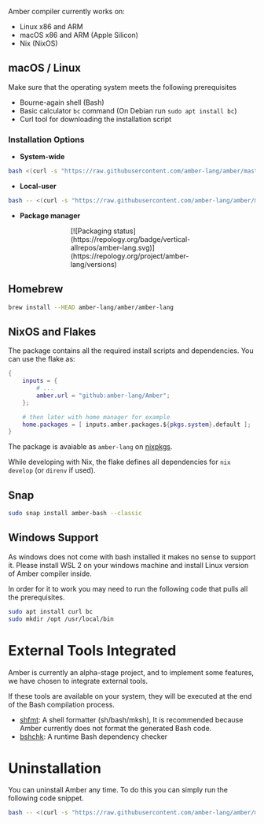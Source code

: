 Amber compiler currently works on:
- Linux x86 and ARM
- macOS x86 and ARM (Apple Silicon)
- Nix (NixOS)

## macOS / Linux

Make sure that the operating system meets the following prerequisites

- Bourne-again shell (Bash)
- Basic calculator `bc` command (On Debian run `sudo apt install bc`)
- Curl tool for downloading the installation script

### Installation Options

- **System-wide**
```bash
bash <(curl -s "https://raw.githubusercontent.com/amber-lang/amber/master/setup/install.sh")
```
- **Local-user**
```bash
bash -- <(curl -s "https://raw.githubusercontent.com/amber-lang/amber/master/setup/install.sh") --user 
```
- **Package manager**

<div style="width:250px;margin: 0 auto;">
[![Packaging status](https://repology.org/badge/vertical-allrepos/amber-lang.svg)](https://repology.org/project/amber-lang/versions)
</div>

## Homebrew

```bash
brew install --HEAD amber-lang/amber/amber-lang
```

## NixOS and Flakes

The package contains all the required install scripts and dependencies. You can use the flake as:

```nix
{
    inputs = {
        # ...
        amber.url = "github:amber-lang/Amber";
    };

    # then later with home manager for example
    home.packages = [ inputs.amber.packages.${pkgs.system}.default ];
}
```

The package is avaiable as `amber-lang` on [nixpkgs](https://github.com/NixOS/nixpkgs/pull/313774).

While developing with Nix, the flake defines all dependencies for `nix develop` (or `direnv` if used).

## Snap

```bash
sudo snap install amber-bash --classic
```

## Windows Support

As windows does not come with bash installed it makes no sense to support it. Please install WSL 2 on your windows machine and install Linux version of Amber compiler inside.

In order for it to work you may need to run the following code that pulls all the prerequisites.

```sh
sudo apt install curl bc
sudo mkdir /opt /usr/local/bin
```

# External Tools Integrated

Amber is currently an alpha-stage project, and to implement some features, we have chosen to integrate external tools.

If these tools are available on your system, they will be executed at the end of the Bash compilation process.

* [shfmt](https://github.com/patrickvane/shfmt): A shell formatter (sh/bash/mksh), It is recommended because Amber currently does not format the generated Bash code.
* [bshchk](https://github.com/b1ek/bshchk): A runtime Bash dependency checker

# Uninstallation

You can uninstall Amber any time. To do this you can simply run the following code snippet.

```sh
bash -- <(curl -s "https://raw.githubusercontent.com/amber-lang/amber/master/setup/uninstall.sh")
```
